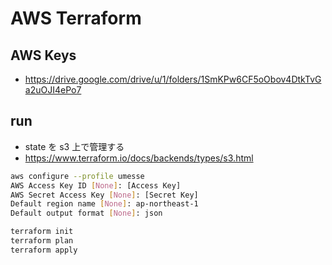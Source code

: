 # AWS Terraform

## AWS Keys

- https://drive.google.com/drive/u/1/folders/1SmKPw6CF5oObov4DtkTvGa2uOJI4ePo7

## run

- state を s3 上で管理する
- https://www.terraform.io/docs/backends/types/s3.html

```bash
aws configure --profile umesse
AWS Access Key ID [None]: [Access Key]
AWS Secret Access Key [None]: [Secret Key]
Default region name [None]: ap-northeast-1
Default output format [None]: json

terraform init
terraform plan
terraform apply
```
